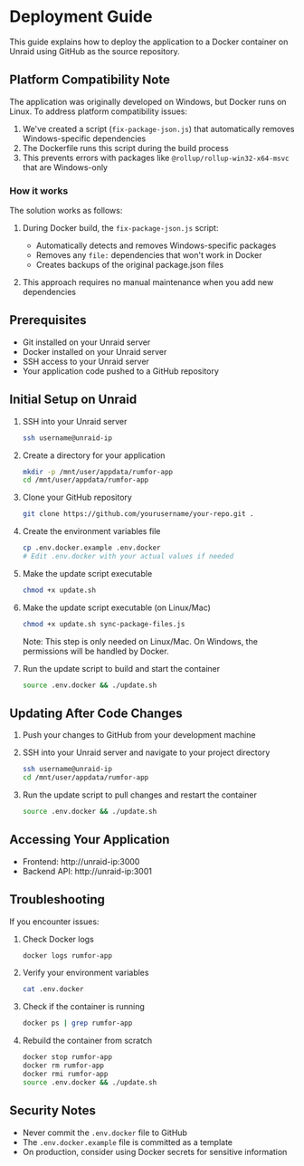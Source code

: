 # Deployment Guide

This guide explains how to deploy the application to a Docker container on Unraid using GitHub as the source repository.

## Platform Compatibility Note

The application was originally developed on Windows, but Docker runs on Linux. To address platform compatibility issues:

1. We've created a script (`fix-package-json.js`) that automatically removes Windows-specific dependencies
2. The Dockerfile runs this script during the build process
3. This prevents errors with packages like `@rollup/rollup-win32-x64-msvc` that are Windows-only

### How it works

The solution works as follows:

1. During Docker build, the `fix-package-json.js` script:
   - Automatically detects and removes Windows-specific packages
   - Removes any `file:` dependencies that won't work in Docker
   - Creates backups of the original package.json files
   
2. This approach requires no manual maintenance when you add new dependencies

## Prerequisites

- Git installed on your Unraid server
- Docker installed on your Unraid server
- SSH access to your Unraid server
- Your application code pushed to a GitHub repository

## Initial Setup on Unraid

1. SSH into your Unraid server
   ```bash
   ssh username@unraid-ip
   ```

2. Create a directory for your application
   ```bash
   mkdir -p /mnt/user/appdata/rumfor-app
   cd /mnt/user/appdata/rumfor-app
   ```

3. Clone your GitHub repository
   ```bash
   git clone https://github.com/yourusername/your-repo.git .
   ```

4. Create the environment variables file
   ```bash
   cp .env.docker.example .env.docker
   # Edit .env.docker with your actual values if needed
   ```

5. Make the update script executable
   ```bash
   chmod +x update.sh
   ```

6. Make the update script executable (on Linux/Mac)
   ```bash
   chmod +x update.sh sync-package-files.js
   ```
   Note: This step is only needed on Linux/Mac. On Windows, the permissions will be handled by Docker.

7. Run the update script to build and start the container
   ```bash
   source .env.docker && ./update.sh
   ```

## Updating After Code Changes

1. Push your changes to GitHub from your development machine

2. SSH into your Unraid server and navigate to your project directory
   ```bash
   ssh username@unraid-ip
   cd /mnt/user/appdata/rumfor-app
   ```

3. Run the update script to pull changes and restart the container
   ```bash
   source .env.docker && ./update.sh
   ```

## Accessing Your Application

- Frontend: http://unraid-ip:3000
- Backend API: http://unraid-ip:3001

## Troubleshooting

If you encounter issues:

1. Check Docker logs
   ```bash
   docker logs rumfor-app
   ```

2. Verify your environment variables
   ```bash
   cat .env.docker
   ```

3. Check if the container is running
   ```bash
   docker ps | grep rumfor-app
   ```

4. Rebuild the container from scratch
   ```bash
   docker stop rumfor-app
   docker rm rumfor-app
   docker rmi rumfor-app
   source .env.docker && ./update.sh
   ```

## Security Notes

- Never commit the `.env.docker` file to GitHub
- The `.env.docker.example` file is committed as a template
- On production, consider using Docker secrets for sensitive information